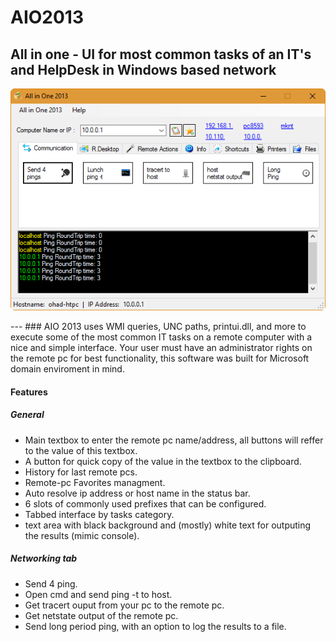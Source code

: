 # AIO2013
## All in one - UI for most common tasks of an IT's and HelpDesk in Windows based network
<p align="center">
  <img src="https://github.com/ohadts/AIO2013/blob/master/github/main.png" alt="all in one">
</p>
---
### AIO 2013 uses WMI queries, UNC paths, printui.dll, and more to execute some of the most common IT tasks on a remote computer with a nice and simple interface. 
Your user must have an administrator rights on the remote pc for best functionality, this software was built for Microsoft domain enviroment in mind.

#### Features
##### General
- Main textbox to enter the remote pc name/address, all buttons will reffer to the value of this textbox. 
- A button for quick copy of the value in the textbox to the clipboard.
- History for last remote pcs.
- Remote-pc Favorites managment.
- Auto resolve ip address or host name in the status bar.
- 6 slots of commonly used prefixes that can be configured.
- Tabbed interface by tasks category.
- text area with black background and (mostly) white text for outputing the results (mimic console).
##### Networking tab
- Send 4 ping.
- Open cmd and send ping -t to host.
- Get tracert ouput from your pc to the remote pc.
- Get netstate output of the remote pc.
- Send long period ping, with an option to log the results to a file.

